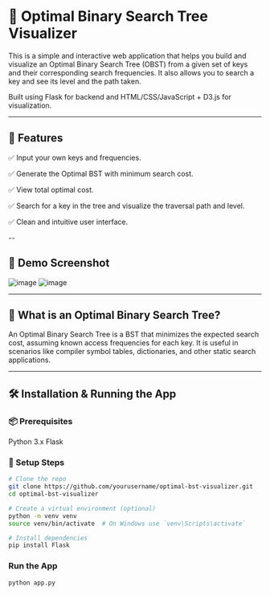 # 🌲 Optimal Binary Search Tree Visualizer
This is a simple and interactive web application that helps you build and visualize an Optimal Binary Search Tree (OBST) from a given set of keys and their corresponding search frequencies. It also allows you to search a key and see its level and the path taken.

Built using Flask for backend and HTML/CSS/JavaScript + D3.js for visualization.

---
## 🚀 Features
✅ Input your own keys and frequencies.

✅ Generate the Optimal BST with minimum search cost.

✅ View total optimal cost.

✅ Search for a key in the tree and visualize the traversal path and level.

✅ Clean and intuitive user interface.

--
## 📸 Demo Screenshot
![image](https://github.com/user-attachments/assets/7965fb04-efa0-4508-acd7-9d97e4fc6f47)
![image](https://github.com/user-attachments/assets/4eea2816-adfc-43ee-bfae-9d97cf8a3972)

---

## 🧠 What is an Optimal Binary Search Tree?
An Optimal Binary Search Tree is a BST that minimizes the expected search cost, assuming known access frequencies for each key. It is useful in scenarios like compiler symbol tables, dictionaries, and other static search applications.

---
## 🛠️ Installation & Running the App

### 📦 Prerequisites
Python 3.x
Flask

### 🔧 Setup Steps
```bash
# Clone the repo
git clone https://github.com/yourusername/optimal-bst-visualizer.git
cd optimal-bst-visualizer

# Create a virtual environment (optional)
python -m venv venv
source venv/bin/activate  # On Windows use `venv\Scripts\activate`

# Install dependencies
pip install Flask
```
### Run the App
```bash
python app.py
```


